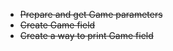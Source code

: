 
* ~~Prepare and get Game parameters~~
* ~~Create Game field~~
* ~~Create a way to print Game field~~
